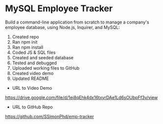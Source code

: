 # MySQL Employee Tracker

Build a command-line application from scratch to manage a company's employee database, using Node.js, Inquirer, and MySQL:

1. Created repo
1. Ran npm init
1. Ran npm install 
1. Coded JS & SQL files
1. Created and seeded database
1. Tested and debugged
1. Uploaded working files to GitHub
1. Created video demo
1. Updated README

- URL to Video Demo

https://drive.google.com/file/d/1ej8qEhk4dx16txyrDAe1Ld6sOUbpFf3v/view

- URL to GitHub Repo

https://github.com/SSimonPhd/emp-tracker 